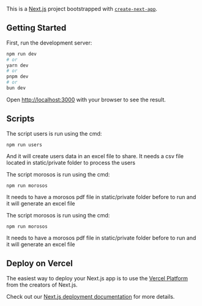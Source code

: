 This is a [Next.js](https://nextjs.org/) project bootstrapped with [`create-next-app`](https://github.com/vercel/next.js/tree/canary/packages/create-next-app).

## Getting Started

First, run the development server:

```bash
npm run dev
# or
yarn dev
# or
pnpm dev
# or
bun dev
```

Open [http://localhost:3000](http://localhost:3000) with your browser to see the result.

## Scripts

The script users is run using the cmd:
```
npm run users
```
And it will create users data in an excel file to share. It needs a csv file located in static/private folder to process the users

The script morosos is run using the cmd:
```
npm run morosos
```
It needs to have a morosos pdf file in static/private folder before to run and it will generate an excel file

The script morosos is run using the cmd:
```
npm run morosos
```
It needs to have a morosos pdf file in static/private folder before to run and it will generate an excel file

## Deploy on Vercel

The easiest way to deploy your Next.js app is to use the [Vercel Platform](https://vercel.com/new?utm_medium=default-template&filter=next.js&utm_source=create-next-app&utm_campaign=create-next-app-readme) from the creators of Next.js.

Check out our [Next.js deployment documentation](https://nextjs.org/docs/deployment) for more details.
